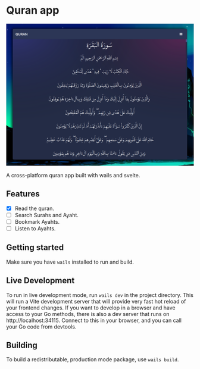 # Quran app

![](./.assets/quran.png)

A cross-platform quran app built with wails and svelte.

## Features

- [X] Read the quran.
- [ ] Search Surahs and Ayaht.
- [ ] Bookmark Ayahts.
- [ ] Listen to Ayahts.

## Getting started

Make sure you have `wails` installed to run and build.

## Live Development

To run in live development mode, run `wails dev` in the project directory. This will run a Vite development
server that will provide very fast hot reload of your frontend changes. If you want to develop in a browser
and have access to your Go methods, there is also a dev server that runs on http://localhost:34115. Connect
to this in your browser, and you can call your Go code from devtools.

## Building

To build a redistributable, production mode package, use `wails build`.
